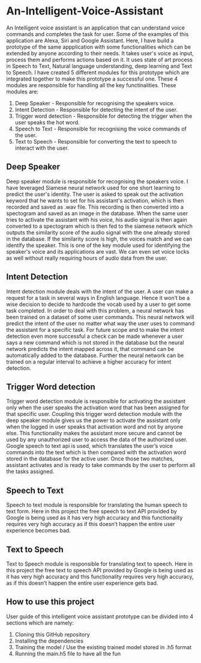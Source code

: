 # An-Intelligent-Voice-Assistant
An Intelligent voice assistant is an application that can understand voice commands and completes the task for user. Some of the examples of this application are Alexa, Siri and Google Assistant. Here, I have build a prototype of the same appplication with some functionalities which can be extended by anyone according to their needs. It takes user's voice as input, process them and performs actions based on it. It uses state of art process in Speech to Text, Natural language understanding, deep learning and Text to Speech. I have created 5 different modules for this prototype which are integrated together to make this prototype a successful one. These 4 modules are responsible for handling all the key functinalities. These modules are:
  1.  Deep Speaker - Responsible for recognising the speakers voice.
  2.  Intent Detection - Responsible for detecting the intent of the user.
  3.  Trigger word detection - Responsible for detecting the trigger when the user speaks the hot word.
  4.  Speech to Text - Responsible for recognising the voice commands of the user.
  5.  Text to Speech - Responsible for converting the text to speech to interact with the user.

## Deep Speaker
Deep speaker module is responsible for recognising the speakers voice. I have leveraged Siamese neural network used for one short learning to predict the user's identity. The user is asked to speak out the activation keyword that he wants to set for his assistant's activation, which is then recorded and saved as .wav file. This recording is then converted into a spectogram and saved as an image in the database. When the same user tries to activate the assistant with his voice, his audio signal is then again converted to a spectogram which is then fed to the siamese network which outputs the similarity score of the audio signal with the one already stored in the database. If the similarity score is high, the voices match and we can identify the speaker. This is one of the key module used for identifying the speaker's voice and its applications are vast. We can even set voice locks as well without really requiring hours of audio data from the user.

## Intent Detection
Intent detection module deals with the intent of the user. A user can make a request for a task in several ways in English language. Hence it won’t be a wise decision to decide to hardcode the vocab used by a user to get some task completed. In order to deal with this problem, a neural network has been trained on a dataset of some user commands. This neural network will predict the intent of the user no matter what way the user uses to command the assistant for a specific task. For future scope and to make the intent detection even more successful a check can be made whenever a user says a new command which is not stored in the database but the neural network predicts the intent mapped across it, that command can be automatically added to the database. Further the neural network can be trained on a regular interval to achieve a higher accuracy for intent detection.

## Trigger Word detection
Trigger word detection module is responsible for activating the assistant only when the user speaks the activation word that has been assigned for that specific user. Coupling this trigger word detection module with the deep speaker module gives us the power to activate the assistant only when the logged in user speaks that activation word and not by anyone else. This functionality makes the assistant more secure and cannot be used by any unauthorized user to access the data of the authorized user. Google speech to text api is used, which translates the user’s voice commands into the text which is then compared with the activation word stored in the database for the active user. Once those two matches, assistant activates and is ready to take commands by the user to perform all the tasks assigned.

## Speech to Text
Speech to text module is responsible for translating the human speech to text form. Here in this project the free speech to text API provided by Google is being used as it has very high accuracy and this functionality requires very high accuracy as if this doesn’t happen the entire user experience becomes bad. 

## Text to Speech
Text to Speech module is responsible for translating text to speech. Here in this project the free text to speech API provided by Google is being used as it has very high accuracy and this functionality requires very high accuracy, as if this doesn’t happen the entire user experience gets bad. 

## How to use this project
User guide of this intelligent voice assistant prototype can be divided into 4 sections which are namely:
1.	Cloning this GitHub repository
2.	Installing the dependencies
3.	Training the model / Use the existing trained model stored in .h5 format
4.	Running the main.h5 file to have all the fun
